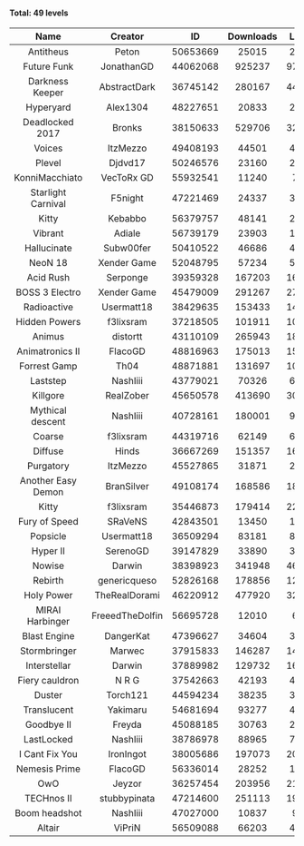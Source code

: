 #### Total: 49 levels

| Name | Creator | ID | Downloads | Likes |
|:---:|:---:|:---:|:---:|:---:|
| Antitheus | Peton | 50653669 | 25015 | 2555
| Future Funk | JonathanGD | 44062068 | 925237 | 97059
| Darkness Keeper | AbstractDark | 36745142 | 280167 | 44464
| Hyperyard | Alex1304 | 48227651 | 20833 | 2740
| Deadlocked 2017 | Bronks | 38150633 | 529706 | 32023
| Voices | ItzMezzo | 49408193 | 44501 | 4588
| Plevel | Djdvd17 | 50246576 | 23160 | 2735
| KonniMacchiato | VecToRx GD | 55932541 | 11240 | 749
| Starlight Carnival | F5night | 47221469 | 24337 | 3137
| Kitty | Kebabbo | 56379757 | 48141 | 2062
| Vibrant | Adiale | 56739179 | 23903 | 1418
| Hallucinate | Subw00fer | 50410522 | 46686 | 4961
| NeoN 18 | Xender Game | 52048795 | 57234 | 5347
| Acid Rush | Serponge | 39359328 | 167203 | 16398
| BOSS 3 Electro | Xender Game | 45479009 | 291267 | 27133
| Radioactive | Usermatt18 | 38429635 | 153433 | 14852
| Hidden Powers | f3lixsram | 37218505 | 101911 | 10251
| Animus | distortt | 43110109 | 265943 | 18717
| Animatronics II | FlacoGD | 48816963 | 175013 | 15945
| Forrest Gamp | Th04 | 48871881 | 131697 | 10762
| Laststep | NashIiii | 43779021 | 70326 | 6053
| Killgore | RealZober | 45650578 | 413690 | 30667
| Mythical descent | NashIiii | 40728161 | 180001 | 9781
| Coarse | f3lixsram | 44319716 | 62149 | 6813
| Diffuse | Hinds | 36667269 | 151357 | 16318
| Purgatory | ItzMezzo | 45527865 | 31871 | 2003
| Another Easy Demon | BranSilver | 49108174 | 168586 | 18327
| Kitty | f3lixsram | 35446873 | 179414 | 22371
| Fury of Speed | SRaVeNS | 42843501 | 13450 | 1554
| Popsicle | Usermatt18 | 36509294 | 83181 | 8617
| Hyper II | SerenoGD | 39147829 | 33890 | 3364
| Nowise | Darwin | 38398923 | 341948 | 46749
| Rebirth | genericqueso | 52826168 | 178856 | 12590
| Holy Power | TheRealDorami | 46220912 | 477920 | 32805
| MIRAI Harbinger | FreeedTheDolfin | 56695728 | 12010 | 606
| Blast Engine | DangerKat | 47396627 | 34604 | 3656
| Stormbringer | Marwec | 37915833 | 146287 | 14301
| Interstellar | Darwin | 37889982 | 129732 | 16726
| Fiery cauldron | N R G | 37542663 | 42193 | 4594
| Duster | Torch121 | 44594234 | 38235 | 3727
| Translucent | Yakimaru | 54681694 | 93277 | 4236
| Goodbye II | Freyda | 45088185 | 30763 | 2335
| LastLocked | NashIiii | 38786978 | 88965 | 7076
| I Cant Fix You | IronIngot | 38005686 | 197073 | 20163
| Nemesis Prime | FlacoGD | 56336014 | 28252 | 1518
| OwO | Jeyzor | 36257454 | 203956 | 21339
| TECHnos II | stubbypinata | 47214600 | 251113 | 19878
| Boom headshot | NashIiii | 47027000 | 10837 | 952
| Altair | ViPriN | 56509088 | 66203 | 4283
